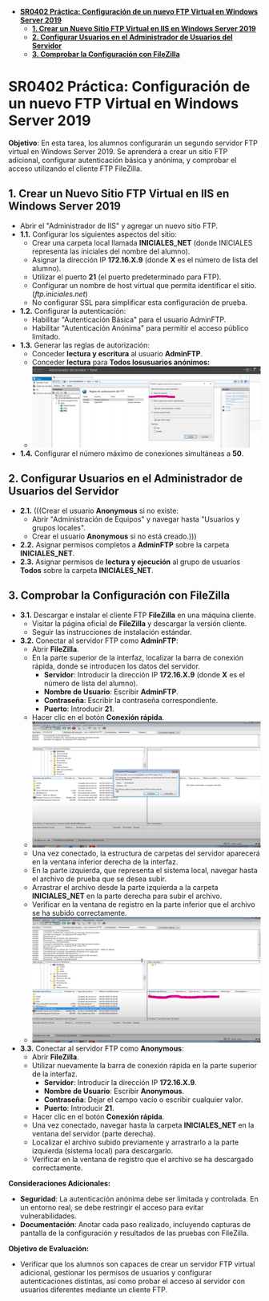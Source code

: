 - [**SR0402 Práctica: Configuración de un nuevo FTP Virtual en Windows Server 2019**](#sr0402-práctica-configuración-de-un-nuevo-ftp-virtual-en-windows-server-2019)
  - [**1. Crear un Nuevo Sitio FTP Virtual en IIS en Windows Server 2019**](#1-crear-un-nuevo-sitio-ftp-virtual-en-iis-en-windows-server-2019)
  - [**2. Configurar Usuarios en el Administrador de Usuarios del Servidor**](#2-configurar-usuarios-en-el-administrador-de-usuarios-del-servidor)
  - [**3. Comprobar la Configuración con FileZilla**](#3-comprobar-la-configuración-con-filezilla)

# **SR0402 Práctica: Configuración de un nuevo FTP Virtual en Windows Server 2019**

**Objetivo**:
En esta tarea, los alumnos configurarán un segundo servidor FTP virtual en Windows Server 2019. Se aprenderá a crear un sitio FTP adicional, configurar autenticación básica y anónima, y comprobar el acceso utilizando el cliente FTP FileZilla.

## **1. Crear un Nuevo Sitio FTP Virtual en IIS en Windows Server 2019**
   - Abrir el "Administrador de IIS" y agregar un nuevo sitio FTP.
   - **1.1.** Configurar los siguientes aspectos del sitio:
     - Crear una carpeta local llamada **INICIALES_NET** (donde INICIALES representa las iniciales del nombre del alumno).
     - Asignar la dirección IP **172.16.X.9** (donde **X** es el número de lista del alumno).
     - Utilizar el puerto **21** (el puerto predeterminado para FTP).
     - Configurar un nombre de host virtual que permita identificar el sitio. (*ftp.iniciales.net*)
     - No configurar SSL para simplificar esta configuración de prueba.
   - **1.2.** Configurar la autenticación:
     - Habilitar "Autenticación Básica" para el usuario AdminFTP.
     - Habilitar "Autenticación Anónima" para permitir el acceso público limitado.
   - **1.3.** Generar las reglas de autorización:
     - Conceder **lectura y escritura** al usuario **AdminFTP**.
     - Conceder **lectura** para **Todos losusuarios anónimos:**
     - ![alt text](image.png)
   - **1.4.** Configurar el número máximo de conexiones simultáneas a **50**.

## **2. Configurar Usuarios en el Administrador de Usuarios del Servidor**
   - **2.1.** (((Crear el usuario **Anonymous** si no existe:
     - Abrir "Administración de Equipos" y navegar hasta "Usuarios y grupos locales".
     - Crear el usuario **Anonymous** si no está creado.)))
   - **2.2.** Asignar permisos completos a **AdminFTP** sobre la carpeta **INICIALES_NET**.
   - **2.3.** Asignar permisos de **lectura y ejecución** al grupo de usuarios **Todos** sobre la carpeta **INICIALES_NET**.

## **3. Comprobar la Configuración con FileZilla**
   - **3.1.** Descargar e instalar el cliente FTP **FileZilla** en una máquina cliente.
     - Visitar la página oficial de **FileZilla** y descargar la versión cliente.
     - Seguir las instrucciones de instalación estándar.
   - **3.2.** Conectar al servidor FTP como **AdminFTP**:
     - Abrir **FileZilla**.
     - En la parte superior de la interfaz, localizar la barra de conexión rápida, donde se introducen los datos del servidor.
       - **Servidor**: Introducir la dirección IP **172.16.X.9** (donde **X** es el número de lista del alumno).
       - **Nombre de Usuario**: Escribir **AdminFTP**.
       - **Contraseña**: Escribir la contraseña correspondiente.
       - **Puerto**: Introducir **21**.
     - Hacer clic en el botón **Conexión rápida**.
     - ![alt text](image-25.png)
     - Una vez conectado, la estructura de carpetas del servidor aparecerá en la ventana inferior derecha de la interfaz.
     - En la parte izquierda, que representa el sistema local, navegar hasta el archivo de prueba que se desea subir.
     - Arrastrar el archivo desde la parte izquierda a la carpeta **INICIALES_NET** en la parte derecha para subir el archivo.
     - Verificar en la ventana de registro en la parte inferior que el archivo se ha subido correctamente.
     - ![alt text](image-26.png)
   - **3.3.** Conectar al servidor FTP como **Anonymous**:
     - Abrir **FileZilla**.
     - Utilizar nuevamente la barra de conexión rápida en la parte superior de la interfaz.
       - **Servidor**: Introducir la dirección IP **172.16.X.9**.
       - **Nombre de Usuario**: Escribir **Anonymous**.
       - **Contraseña**: Dejar el campo vacío o escribir cualquier valor.
       - **Puerto**: Introducir **21**.
     - Hacer clic en el botón **Conexión rápida**.
     - Una vez conectado, navegar hasta la carpeta **INICIALES_NET** en la ventana del servidor (parte derecha).
     - Localizar el archivo subido previamente y arrastrarlo a la parte izquierda (sistema local) para descargarlo.
     - Verificar en la ventana de registro que el archivo se ha descargado correctamente.

**Consideraciones Adicionales:**
- **Seguridad**: La autenticación anónima debe ser limitada y controlada. En un entorno real, se debe restringir el acceso para evitar vulnerabilidades.
- **Documentación**: Anotar cada paso realizado, incluyendo capturas de pantalla de la configuración y resultados de las pruebas con FileZilla.

**Objetivo de Evaluación:**
- Verificar que los alumnos son capaces de crear un servidor FTP virtual adicional, gestionar los permisos de usuarios y configurar autenticaciones distintas, así como probar el acceso al servidor con usuarios diferentes mediante un cliente FTP.

